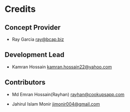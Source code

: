 Credits
=======

Concept Provider
----------------

* Ray Garcia <ray@bcap.biz>

Development Lead
----------------

* Kamran Hossain <kamran.hossain22@yahoo.com>

Contributors
------------

*  Md Emran Hossain(Rayhan) <rayhan@cookupsapp.com>

*  Jahirul Islam Monir <jimonir004@gmail.com>